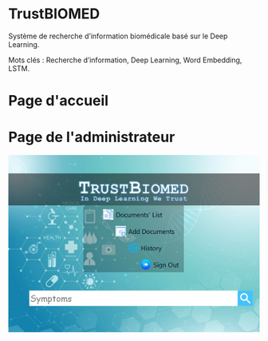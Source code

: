 # TrustBIOMED
Système de recherche d’information biomédicale basé sur le Deep Learning.

Mots clés : Recherche d’information, Deep Learning, Word Embedding, LSTM.

# Page d'accueil

# Page de l'administrateur

![Screenshot](admiin.png)
